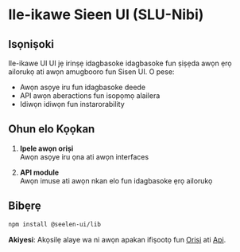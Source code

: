 # **Ile-ikawe Sieen UI (SLU-Nibi)**

## Isọniṣoki

Ile-ikawe UI UI jẹ irinṣẹ idagbasoke idagbasoke fun ṣiṣẹda awọn ẹrọ ailorukọ ati awọn amugbooro fun Sisen UI. O pese:

* Awọn asọye iru fun idagbasoke deede
* API awọn aberactions fun isopọmọ alailera
* Idiwọn idiwọn fun instarorability

## Ohun elo Kọọkan

1. **Ipele awọn oriṣi**\
   Awọn asọye iru ọna ati awọn interfaces

2. **API module**\
   Awọn imuse ati awọn nkan elo fun idagbasoke ẹrọ ailorukọ

## Bibẹrẹ

```bash
npm install @seelen-ui/lib
```

**Akiyesi**: Akọsilẹ alaye wa ni awọn apakan ifiṣootọ fun [Oriṣi](./library-types) ati [Api](./library-api).
